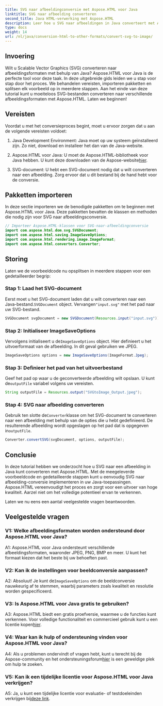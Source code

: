 ```yaml
---
title: SVG naar afbeeldingconversie met Aspose.HTML voor Java
linktitle: SVG naar afbeelding converteren
second_title: Java HTML-verwerking met Aspose.HTML
description: Leer hoe u SVG naar afbeeldingen in Java converteert met Aspose.HTML. Uitgebreide handleiding voor hoogwaardige output.
type: docs
weight: 14
url: /nl/java/conversion-html-to-other-formats/convert-svg-to-image/
---
```

## Invoering

Wilt u Scalable Vector Graphics (SVG) converteren naar afbeeldingsformaten met behulp van Java? Aspose.HTML voor Java is de perfecte tool voor deze taak. In deze uitgebreide gids leiden we u stap voor stap door het proces. We behandelen vereisten, importeren pakketten en splitsen elk voorbeeld op in meerdere stappen. Aan het einde van deze tutorial kunt u moeiteloos SVG-bestanden converteren naar verschillende afbeeldingsformaten met Aspose.HTML. Laten we beginnen!

## Vereisten

Voordat u met het conversieproces begint, moet u ervoor zorgen dat u aan de volgende vereisten voldoet:

1. Java Development Environment: Java moet op uw systeem geïnstalleerd zijn. Zo niet, download en installeer het dan van de Java-website.

2.  Aspose.HTML voor Java: U moet de Aspose.HTML-bibliotheek voor Java hebben. U kunt deze downloaden van de Aspose-website[hier](https://releases.aspose.com/html/java/).

3. SVG-document: U hebt een SVG-document nodig dat u wilt converteren naar een afbeelding. Zorg ervoor dat u dit bestand bij de hand hebt voor de conversie.

## Pakketten importeren

In deze sectie importeren we de benodigde pakketten om te beginnen met Aspose.HTML voor Java. Deze pakketten bevatten de klassen en methoden die nodig zijn voor SVG naar afbeeldingsconversie.

```java
// Importeer Aspose.HTML-klassen voor SVG-naar-afbeeldingconversie
import com.aspose.html.dom.svg.SVGDocument;
import com.aspose.html.saving.ImageSaveOptions;
import com.aspose.html.rendering.image.ImageFormat;
import com.aspose.html.converters.Converter;
```

## Storing 

Laten we de voorbeeldcode nu opsplitsen in meerdere stappen voor een gedetailleerder begrip:

### Stap 1: Laad het SVG-document

 Eerst moet u het SVG-document laden dat u wilt converteren naar een Java-bestand.`SVGDocument` object. Vervangen`"input.svg"` met het pad naar uw SVG-bestand.

```java
SVGDocument svgDocument = new SVGDocument(Resources.input("input.svg"));
```

### Stap 2: Initialiseer ImageSaveOptions

 Vervolgens initialiseert u de`ImageSaveOptions` object. Hier definieert u het uitvoerformaat van de afbeelding. In dit geval gebruiken we JPEG.

```java
ImageSaveOptions options = new ImageSaveOptions(ImageFormat.Jpeg);
```

### Stap 3: Definieer het pad van het uitvoerbestand

 Geef het pad op waar u de geconverteerde afbeelding wilt opslaan. U kunt de`outputFile` variabel volgens uw vereisten.

```java
String outputFile = Resources.output("SVGtoImage_Output.jpeg");
```

### Stap 4: SVG naar afbeelding converteren

 Gebruik ten slotte de`Converter`klasse om het SVG-document te converteren naar een afbeelding met behulp van de opties die u hebt gedefinieerd. De resulterende afbeelding wordt opgeslagen op het pad dat is opgegeven in`outputFile`.

```java
Converter.convertSVG(svgDocument, options, outputFile);
```

## Conclusie

In deze tutorial hebben we onderzocht hoe u SVG naar een afbeelding in Java kunt converteren met Aspose.HTML. Met de meegeleverde voorbeeldcode en gedetailleerde stappen kunt u eenvoudig SVG naar afbeelding-conversie implementeren in uw Java-toepassingen. Aspose.HTML vereenvoudigt het proces en zorgt voor een uitvoer van hoge kwaliteit. Aarzel niet om het volledige potentieel ervan te verkennen.

Laten we nu eens een aantal veelgestelde vragen beantwoorden.

## Veelgestelde vragen

### V1: Welke afbeeldingsformaten worden ondersteund door Aspose.HTML voor Java?

A1: Aspose.HTML voor Java ondersteunt verschillende afbeeldingsformaten, waaronder JPEG, PNG, BMP en meer. U kunt het formaat kiezen dat het beste bij uw behoeften past.

### V2: Kan ik de instellingen voor beeldconversie aanpassen?

 A2: Absoluut! Je kunt de`ImageSaveOptions` om de beeldconversie nauwkeurig af te stemmen, waarbij parameters zoals kwaliteit en resolutie worden gespecificeerd.

### V3: Is Aspose.HTML voor Java gratis te gebruiken?

A3: Aspose.HTML biedt een gratis proefversie, waarmee u de functies kunt verkennen. Voor volledige functionaliteit en commercieel gebruik kunt u een licentie kopen[hier](https://purchase.aspose.com/buy).

### V4: Waar kan ik hulp of ondersteuning vinden voor Aspose.HTML voor Java?

 A4: Als u problemen ondervindt of vragen hebt, kunt u terecht bij de Aspose-community en het ondersteuningsforum[hier](https://forum.aspose.com/) is een geweldige plek om hulp te zoeken.

### V5: Kan ik een tijdelijke licentie voor Aspose.HTML voor Java verkrijgen?

 A5: Ja, u kunt een tijdelijke licentie voor evaluatie- of testdoeleinden verkrijgen bij[deze link](https://purchase.aspose.com/temporary-license/).